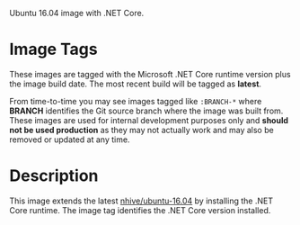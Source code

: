 Ubuntu 16.04 image with .NET Core.

# Image Tags

These images are tagged with the Microsoft .NET Core runtime version plus the image build date.  The most recent build will be tagged as **latest**.

From time-to-time you may see images tagged like `:BRANCH-*` where **BRANCH** identifies the Git source branch where the image was built from.  These images are used for internal development purposes only and **should not be used production** as they may not actually work and may also be removed or updated at any time.

# Description

This image extends the latest [nhive/ubuntu-16.04](https://hub.docker.com/r/nhive/ubuntu-16.04/) by installing the .NET Core runtime.  The image tag identifies the .NET Core version installed.
